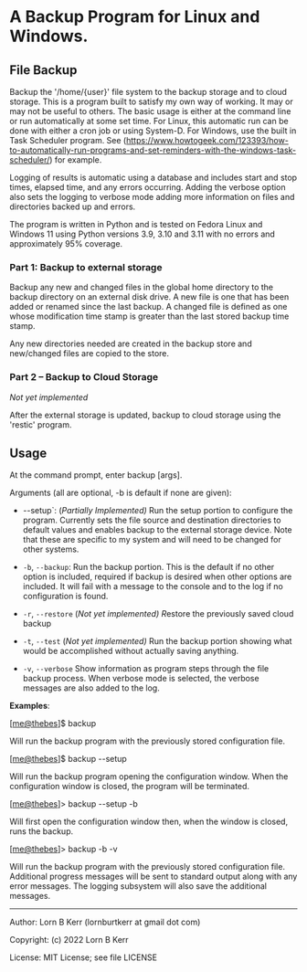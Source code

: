 # A Backup Program for Linux and Windows.

## File Backup

Backup the '/home/{user}' file system to the backup storage and to cloud
storage. This is a program built to satisfy my own way of working. It
may or may not be useful to others. The basic usage is either at the
command line or run automatically at some set time. For Linux, this
automatic run can be done with either a cron job or using System-D. For
Windows, use the built in Task Scheduler program. See
(<https://www.howtogeek.com/123393/how-to-automatically-run-programs-and-set-reminders-with-the-windows-task-scheduler/>)
for example.

Logging of results is automatic using a database and includes start and
stop times, elapsed time, and any errors occurring. Adding the verbose
option also sets the logging to verbose mode adding more information on
files and directories backed up and errors.

The program is written in Python and is tested on Fedora Linux and Windows 11
using Python versions 3.9, 3.10 and 3.11 with no errors and approximately
95% coverage.

### Part 1: Backup to external storage

Backup any new and changed files in the global home directory to the
backup directory on an external disk drive. A new file is one that has
been added or renamed since the last backup. A changed file is defined
as one whose modification time stamp is greater than the last stored
backup time stamp.

Any new directories needed are created in the backup store and
new/changed files are copied to the store.

### Part 2 – Backup to Cloud Storage

*Not yet implemented*

After the external storage is updated, backup to cloud storage using the
'restic' program.

## Usage

At the command prompt, enter backup \[args\].

Arguments (all are optional, -b is default if none are given):

-   --setup`: (*Partially Implemented)* Run the setup portion to
    configure the program. Currently sets the file source and
    destination directories to default values and enables backup to the
    external storage device. Note that these are specific to my system and will
    need to be changed for other systems.

-   `-b`, `--backup`: Run the backup portion. This is the default if no other
    option is included, required if backup is desired when other options
    are included. It will fail with a message to the console and to the
    log if no configuration is found.

-   `-r`, `--restore` (*Not yet implemented) R*estore the previously saved
    cloud backup

-   `-t`, `--test` (*Not yet implemented)* Run the backup portion showing
    what would be accomplished without actually saving anything.

-   `-v`, `--verbose` Show information as program steps through the file
    backup process. When verbose mode is selected, the verbose messages
    are also added to the log.

**Examples**:

\[<me@thebes>\]$ backup

Will run the backup program with the previously stored configuration
file.

\[<me@thebes>\]$ backup --setup

Will run the backup program opening the configuration window. When the
configuration window is closed, the program will be terminated.

\[<me@thebes>\]\> backup --setup -b

Will first open the configuration window then, when the window is
closed, runs the backup.

\[<me@thebes>\]\> backup -b -v

Will run the backup program with the previously stored configuration
file. Additional progress messages will be sent to standard output along
with any error messages. The logging subsystem will also save the
additional messages.

---

Author: Lorn B Kerr (lornburtkerr at gmail dot com)

Copyright: (c) 2022 Lorn B Kerr

License: MIT License; see file LICENSE
